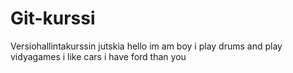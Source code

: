 # Git-kurssi
Versiohallintakurssin jutskia
hello
im am boy
i play drums
and play vidyagames
i like cars
i have ford
than you
